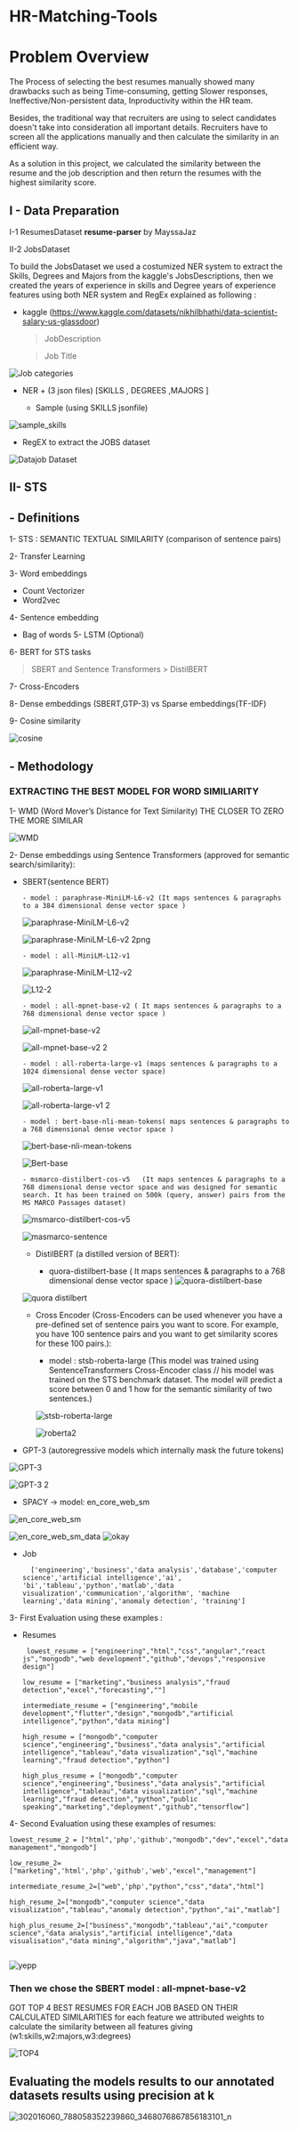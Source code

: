 
# HR-Matching-Tools

# Problem Overview

The Process of selecting the best resumes manually showed many drawbacks
such as being Time-consuming, getting Slower responses, Ineffective/Non-persistent data,
Inproductivity within the HR team. 

Besides, the traditional way that recruiters are using to select candidates doesn't take into consideration all important details. Recruiters have to screen all the applications manually and then calculate the similarity in an efficient way.

As a solution in this project, we calculated the similarity between the resume and the job description and then return the resumes with the highest similarity score.


## I - Data Preparation
I-1 ResumesDataset  **resume-parser** by MayssaJaz

II-2 JobsDataset 

To build the JobsDataset we used a costumized NER system to extract the Skills, Degrees and Majors from the kaggle's JobsDescriptions, 
then we created the  years of experience in skills and  Degree years of experience features using both NER system and RegEx explained as following :

   - kaggle (https://www.kaggle.com/datasets/nikhilbhathi/data-scientist-salary-us-glassdoor) 
       > JobDescription 
       
       >  Job Title
       
   ![Job categories](https://user-images.githubusercontent.com/78451998/185714017-5e7e9486-1e37-4ca6-9c6b-344cd2418192.png)
   
   - NER + (3 json files) [SKILLS , DEGREES ,MAJORS ]
     
     +  Sample (using SKILLS jsonfile)
     
   
   ![sample_skills](https://user-images.githubusercontent.com/78451998/185714002-7d8c439f-d5f2-4754-a925-183eafaff816.png)
   
   
   + RegEX to extract the JOBS dataset
   
![Datajob Dataset](https://user-images.githubusercontent.com/78451998/185712634-4b57b166-964d-4169-a644-2f52158ef10b.png)


## II- STS

## - Definitions 

1- STS : SEMANTIC TEXTUAL SIMILARITY (comparison of sentence pairs)

2- Transfer Learning

3- Word embeddings
 - Count Vectorizer
 - Word2vec
 
4- Sentence embedding
 - Bag of words
5- LSTM (Optional)

6- BERT for STS tasks
  > SBERT and Sentence Transformers
    > DistilBERT
    
7- Cross-Encoders

8- Dense embeddings (SBERT,GTP-3) vs Sparse embeddings(TF-IDF)

9- Cosine similarity

![cosine](https://user-images.githubusercontent.com/78451998/186685650-bf5b36a3-c8fa-48f3-8e51-8aa2e9287639.png)



## - Methodology

### EXTRACTING THE BEST MODEL FOR WORD SIMILIARITY

1- WMD (Word Mover’s Distance for Text Similarity) THE CLOSER TO ZERO THE MORE SIMILAR

![WMD](https://user-images.githubusercontent.com/78451998/186677693-b9a1752b-d39a-4488-a82e-5f296a85586e.png)





2-  Dense embeddings using Sentence Transformers (approved for semantic search/similarity):
 
   - SBERT(sentence BERT)
   
         - model : paraphrase-MiniLM-L6-v2 (It maps sentences & paragraphs to a 384 dimensional dense vector space )
         
      ![paraphrase-MiniLM-L6-v2](https://user-images.githubusercontent.com/78451998/185649175-68ce7fd6-a7f5-40d1-ae91-680d381500ae.png)
      
      ![paraphrase-MiniLM-L6-v2 2png](https://user-images.githubusercontent.com/78451998/185746344-4902db9b-db98-49f0-9280-c7900b7c1c2d.png)


         
         
         - model : all-MiniLM-L12-v1
         
      ![paraphrase-MiniLM-L12-v2](https://user-images.githubusercontent.com/78451998/185649219-78e1a249-ff8c-417a-9106-b6798da663c6.png)
      
      ![L12-2](https://user-images.githubusercontent.com/78451998/185747269-2ee2a0e1-1b49-400b-ab43-31651297ca21.png)

         
         - model : all-mpnet-base-v2 ( It maps sentences & paragraphs to a 768 dimensional dense vector space )
      ![all-mpnet-base-v2](https://user-images.githubusercontent.com/78451998/185654620-46767d43-3bee-4c4f-9184-ca4d0d6d09cc.png)
      
      ![all-mpnet-base-v2 2](https://user-images.githubusercontent.com/78451998/185749893-38004557-2c88-4480-a514-e31d2c35f023.png)

         
         - model : all-roberta-large-v1 (maps sentences & paragraphs to a 1024 dimensional dense vector space)
         
     ![all-roberta-large-v1](https://user-images.githubusercontent.com/78451998/185653297-8110eb9e-77b6-40c2-b869-d67ac4c681fd.png)
     
     ![all-roberta-large-v1 2](https://user-images.githubusercontent.com/78451998/185750700-113a22b5-3c07-4e01-ac5f-654497bf68b5.png)
 
         
         - model : bert-base-nli-mean-tokens( maps sentences & paragraphs to a 768 dimensional dense vector space )
     ![bert-base-nli-mean-tokens](https://user-images.githubusercontent.com/78451998/185658202-b254e9c4-e299-4d8b-a154-da9782ea7a6f.png)
     
     ![Bert-base](https://user-images.githubusercontent.com/78451998/185753890-5762a6a3-393d-4bba-bdd8-00bf4aae0ba0.png)
          
         - msmarco-distilbert-cos-v5   (It maps sentences & paragraphs to a 768 dimensional dense vector space and was designed for semantic search. It has been trained on 500k (query, answer) pairs from the MS MARCO Passages dataset)
          
        ![msmarco-distilbert-cos-v5](https://user-images.githubusercontent.com/78451998/185739187-7cc297a2-5177-43ba-9039-ba3699c20c22.png)
        
        ![masmarco-sentence](https://user-images.githubusercontent.com/78451998/185792262-7f5eb60d-306b-403e-8c1c-9175ff5236d4.png)


         
       - DistilBERT  (a distilled version of BERT): 
         
          
          - quora-distilbert-base ( It maps sentences & paragraphs to a 768 dimensional dense vector space )
     ![quora-distilbert-base](https://user-images.githubusercontent.com/78451998/185706963-a26895d9-769c-4502-a86a-052c3f343007.png)
     
        ![quora distilbert](https://user-images.githubusercontent.com/78451998/185754302-87242af1-cae8-412a-9e6c-d614c03f9272.png)

     
      - Cross Encoder (Cross-Encoders can be used whenever you have a pre-defined set of sentence pairs you want to score. For example, you have 100 sentence pairs and you want to get similarity scores for these 100 pairs.):
       
         - model : stsb-roberta-large (This model was trained using SentenceTransformers Cross-Encoder class 
         // his model was trained on the STS benchmark dataset. The model will predict a score between 0 and 1 how for the semantic similarity of two sentences.)
         
          ![stsb-roberta-large](https://user-images.githubusercontent.com/78451998/185737828-e2e4bd09-4871-4f28-9061-99ee4729d1dc.png)
          
          ![roberta2](https://user-images.githubusercontent.com/78451998/185792033-c612aebd-2fb2-44ed-9b8d-cbdafa31e7ba.png)

           
          
  - GPT-3 (autoregressive models which internally mask the future tokens)
  
  ![GPT-3](https://user-images.githubusercontent.com/78451998/185740633-ad60d2d2-973d-4da5-91c0-954b65b03316.png)
  
  ![GPT-3 2](https://user-images.githubusercontent.com/78451998/185792709-6bb69d6f-ad32-47a3-861c-4e05b54c1a70.png)

 -  SPACY -> model: en_core_web_sm

![en_core_web_sm](https://user-images.githubusercontent.com/78451998/185712371-cf25f567-16c0-4585-9982-94f3c8af7165.png)

![en_core_web_sm_data](https://user-images.githubusercontent.com/78451998/185936446-0d60b82d-4bb1-42fc-ac6b-18f3b595c402.png)
![okay](https://user-images.githubusercontent.com/78451998/185939131-2e4281c6-b328-4135-ba2d-3fe45889b26e.png)



- Job
    
  ```
    ['engineering','business','data analysis','database','computer science','artificial intelligence','ai', 'bi','tableau','python','matlab','data visualization','communication','algorithm', 'machine learning','data mining','anomaly detection', 'training']
     ```

3- First Evaluation using these examples :

- Resumes
   
    ```
     lowest_resume = ["engineering","html","css","angular","react js","mongodb","web development","github","devops","responsive design"]
    
    low_resume = ["marketing","business analysis","fraud detection","excel","forecasting",""]
    
    intermediate_resume = ["engineering","mobile development","flutter","design","mongodb","artificial intelligence","python","data mining"]
    
    high_resume = ["mongodb","computer science","engineering","business","data analysis","artificial intelligence","tableau","data visualization","sql","machine learning","fraud detection","python"]

    high_plus_resume = ["mongodb","computer science","engineering","business","data analysis","artificial intelligence","tableau","data visualization","sql","machine learning","fraud detection","python","public speaking","marketing","deployment","github","tensorflow"]
   
    ```
  
4- Second Evaluation using these examples of resumes:
```
lowest_resume_2 = ["html",'php','github',"mongodb","dev","excel","data management","mongodb"]

low_resume_2=["marketing",'html','php','github','web',"excel","management"]

intermediate_resume_2=["web",'php',"python","css","data","html"]

high_resume_2=["mongodb","computer science","data visualization","tableau","anomaly detection","python","ai","matlab"]

high_plus_resume_2=["business","mongodb","tableau","ai","computer science","data analysis","artificial intelligence","data visualisation","data mining","algorithm","java","matlab"]


```
![yepp](https://user-images.githubusercontent.com/78451998/186676533-976b8bee-eedd-4a01-95e4-5107d6d24db1.png)

### Then we chose the SBERT model :   all-mpnet-base-v2 

GOT TOP 4 BEST RESUMES FOR EACH JOB BASED ON THEIR CALCULATED SIMILARITIES 
for each feature we attributed weights to calculate the similarity between all features giving (w1:skills,w2:majors,w3:degrees)

![TOP4](https://user-images.githubusercontent.com/78451998/186678778-a780ca4d-7785-4b77-8cc2-7f97f5ee938a.png)

## Evaluating the models results to our annotated datasets results using precision at k 

![302016060_788058352239860_3468076867856183101_n](https://user-images.githubusercontent.com/78451998/187072481-0ff6220b-0e13-469c-9303-b897fb479fd6.png)
